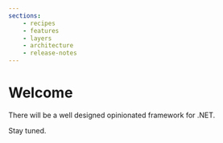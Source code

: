 ```yaml
---
sections:
    - recipes
    - features
    - layers
    - architecture
    - release-notes
---
```


# Welcome

There will be a well designed opinionated framework for .NET.

Stay tuned.
